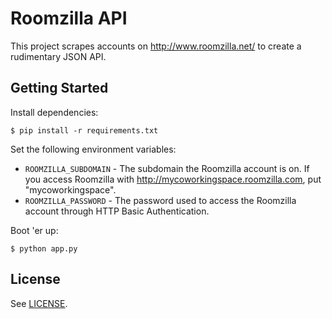 # Roomzilla API

This project scrapes accounts on http://www.roomzilla.net/ to create a
rudimentary JSON API.

## Getting Started

Install dependencies:

    $ pip install -r requirements.txt

Set the following environment variables:

- `ROOMZILLA_SUBDOMAIN` - The subdomain the Roomzilla account is on. If you
  access Roomzilla with http://mycoworkingspace.roomzilla.com, put
  "mycoworkingspace".
- `ROOMZILLA_PASSWORD` - The password used to access the Roomzilla account
  through HTTP Basic Authentication.

Boot 'er up:

    $ python app.py

## License

See [LICENSE](LICENSE).
